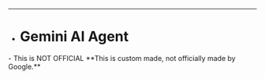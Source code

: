 --------------------- 
* # Gemini AI Agent
</h1> - This is NOT OFFICIAL </h1>
 **This is custom made, not officially made by Google.**
